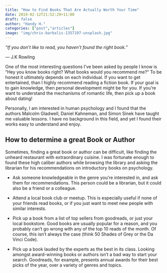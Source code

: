 ```yaml
---
title: "How to Find Books That Are Actually Worth Your Time"
date: 2019-02-12T21:52:29+11:00
draft: false
author: "Handy H."
categories: ["post","articles"]
image: "img/chris-barbalis-1357197-unsplash.jpg"
---
```


*“If you don’t like to read, you haven’t found the right book.”*

― J.K Rowling

One of the most interesting questions I’ve been asked by people I know is “Hey you know books right? What books would you recommend me?“
To be honest it ultimately depends on each individual. If you want to get entertained, than I highly recommend reading a fiction book. If your goal is to gain knowledge, then personal development might be for you. If you’re want to understand the mechanisms of romantic life, then pick up a book about dating!

Personally, I am interested in human psychology and I found that the authors Malcolm Gladwell, Daniel Kahneman, and Simon Sinek have taught me valuable lessons. I have no background in this field, and yet I found their works easy to understand and enjoy.

## How to determine a great Book or Author

Sometimes, finding a great book or author can be difficult, like finding the unheard restaurant with extraordinary cuisine. I was fortunate enough to found these high caliber authors while browsing the library and asking the librarian for his recommendations on introductory books on psychology.

* Ask someone knowledgeable in the genre you’re interested in, and ask them for recommendations. This person could be a librarian, but it could also be a friend or a colleague.

* Attend a local book club or meetup. This is especially useful if none of your friends read books, or if you just want to meet new people with similar interests.

* Pick up a book from a list of top sellers from goodreads, or just your local bookstore. Good books are usually popular for a reason, and you probably can’t go wrong with any of the top 10 reads of the month. Of course, this isn’t always the case (think 50 Shades of Grey or the Da Vinci Code).

* Pick up a book lauded by the experts as the best in its class. Looking amongst award-winning books or authors isn’t a bad way to start your search. Goodreads, for example, presents annual awards for their best picks of the year, over a variety of genres and topics.